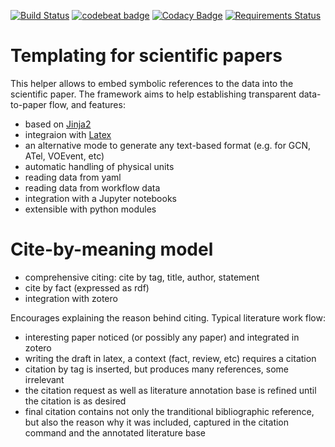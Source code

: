 [![Build Status](https://travis-ci.org/volodymyrss/rich-draft-templating.png?branch=master)](https://travis-ci.org/volodymyrss/linked-data-latex)
[![codebeat badge](https://codebeat.co/badges/dc6f6224-26f1-45dc-b47f-31baefc92190)](https://codebeat.co/projects/github-com-volodymyrss-linked-data-latex-master)
[![Codacy Badge](https://api.codacy.com/project/badge/Grade/6f8743e35a02487981dd0b98660b8000)](https://app.codacy.com/app/vladimir.savchenko/linked-data-latex?utm_source=github.com&utm_medium=referral&utm_content=volodymyrss/linked-data-latex&utm_campaign=Badge_Grade_Dashboard)
[![Requirements Status](https://requires.io/github/volodymyrss/linked-data-latex/requirements.svg?branch=master)](https://requires.io/github/volodymyrss/linked-data-latex/requirements/?branch=master)


# Templating for scientific papers

This helper allows to embed symbolic references to the data into the scientific paper. 
The framework aims to help establishing transparent data-to-paper flow, and features:

* based on [Jinja2](http://jinja.pocoo.org/docs/2.10/)
* integraion with [Latex](https://www.latex-project.org/about/) 
* an alternative mode to generate any text-based format (e.g. for GCN, ATel, VOEvent, etc)
* automatic handling of physical units
* reading data from yaml
* reading data from workflow data
* integration with a Jupyter notebooks
* extensible with python modules

# Cite-by-meaning model

* comprehensive citing: cite by tag, title, author, statement
* cite by fact (expressed as rdf)
* integration with zotero

Encourages explaining the reason behind citing.
Typical literature work flow:

* interesting paper noticed (or possibly any paper) and integrated in zotero
* writing the draft in latex, a context (fact, review, etc) requires a citation
* citation by tag is inserted, but produces many references, some irrelevant
* the citation request as well as literature annotation base is refined until the citation is as desired
* final citation contains not only the tranditional bibliographic reference, but also the reason why it was included, captured in the citation command and the annotated literature base
